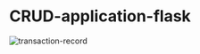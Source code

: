 # CRUD-application-flask
![transaction-record](https://github.com/Yeranosyan/CRUD-application-flask/assets/120154377/1cd28d73-e266-4f79-8276-8f9a5eb05109)
